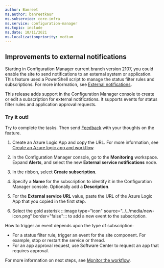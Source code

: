 ```yaml
---
author: Banreet
ms.author: banreetkaur
ms.subservice: core-infra
ms.service: configuration-manager
ms.topic: include
ms.date: 10/11/2021
ms.localizationpriority: medium
---
```


## <a name="bkmk_notify"></a> Improvements to external notifications

<!--10615989-->

Starting in Configuration Manager current branch version 2107, you could enable the site to send notifications to an external system or application. This feature used a PowerShell script to manage the status filter rules and subscriptions. For more information, see [External notifications](../../../../servers/manage/external-notifications.md).

This release adds support in the Configuration Manager console to create or edit a subscription for external notifications. It supports events for status filter rules and application approval requests.

### Try it out!

Try to complete the tasks. Then send [Feedback](../../../../understand/product-feedback.md) with your thoughts on the feature.

1. Create an Azure Logic App and copy the URL. For more information, see [Create an Azure logic app and workflow](../../../../servers/manage/external-notifications.md#create-an-azure-logic-app-and-workflow).

1. In the Configuration Manager console, go to the **Monitoring** workspace. Expand **Alerts**, and select the new **External service notifications** node.

1. In the ribbon, select **Create subscription**.

1. Specify a **Name** for the subscription to identify it in the Configuration Manager console. Optionally add a **Description**.

1. For the **External service URL** value, paste the URL of the Azure Logic App that you copied in the first step.

1. Select the gold asterisk :::image type="icon" source="../../media/new-icon.png" border="false"::: to add a new event to the subscription.

How to trigger an event depends upon the type of subscription:

- For a status filter rule, trigger an event for the site component. For example, stop or restart the service or thread.
- For an app approval request, use Software Center to request an app that requires approval.

For more information on next steps, see [Monitor the workflow](../../../../servers/manage/external-notifications.md#monitor-the-workflow).
